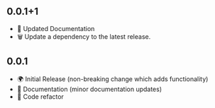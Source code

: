 ## 0.0.1+1

- 📝 Updated Documentation
- 🗑️ Update a dependency to the latest release.

## 0.0.1

- 🌍 Initial Release (non-breaking change which adds functionality)
- 📝 Documentation (minor documentation updates)
- 🧹 Code refactor
